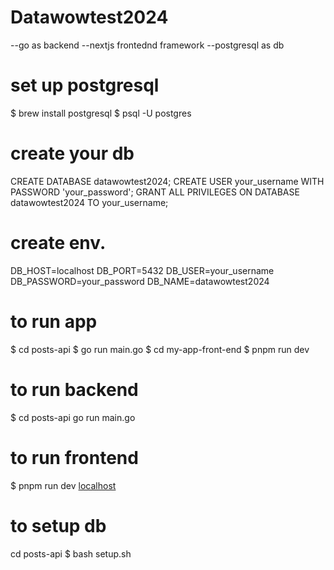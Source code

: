 # Datawowtest2024
--go as backend
--nextjs frontednd framework
--postgresql as db
# set up postgresql
<!-- This section explains how to set up the database -->
$ brew install postgresql
$ psql -U postgres
# create your db
CREATE DATABASE datawowtest2024;
CREATE USER your_username WITH PASSWORD 'your_password';
GRANT ALL PRIVILEGES ON DATABASE datawowtest2024 TO your_username;

# create env.

DB_HOST=localhost
DB_PORT=5432
DB_USER=your_username
DB_PASSWORD=your_password
DB_NAME=datawowtest2024

# to run app 
$ cd posts-api
$ go run main.go
$ cd my-app-front-end
$ pnpm run dev

# to run backend 
$ cd posts-api
go run main.go

# to run frontend
$ pnpm run dev
[localhost](http://localhost:3000)

# to setup db
cd posts-api
$ bash setup.sh